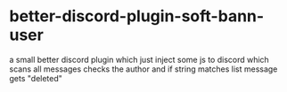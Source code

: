 # better-discord-plugin-soft-bann-user
a small better discord plugin which just inject some js to discord which scans all messages checks the author and if string matches list message gets "deleted"
